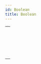 ```yaml
---
id: Boolean
title: Boolean
---
```

||
|---|
|[<!-- INCLUDE #_command_.Bool.Syntax -->](../../commands-legacy/bool)<br/><!-- INCLUDE #_command_.Bool.Summary -->|
|[<!-- INCLUDE #_command_.False.Syntax -->](../../commands-legacy/false)<br/><!-- INCLUDE #_command_.False.Summary -->|
|[<!-- INCLUDE #_command_.Not.Syntax -->](../../commands-legacy/not)<br/><!-- INCLUDE #_command_.Not.Summary -->|
|[<!-- INCLUDE #_command_.True.Syntax -->](../../commands-legacy/true)<br/><!-- INCLUDE #_command_.True.Summary -->|

